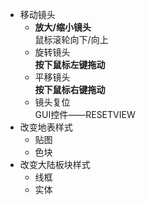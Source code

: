 * 移动镜头
	* **放大/缩小镜头**<br>
	鼠标滚轮向下/向上
	* 旋转镜头<br>
	**按下鼠标左键拖动**
	* 平移镜头<br>
	**按下鼠标右键拖动**
	* 镜头复位<br>
	GUI控件——RESETVIEW
* 改变地表样式
	* 贴图
	* 色块
* 改变大陆板块样式
	* 线框
	* 实体
